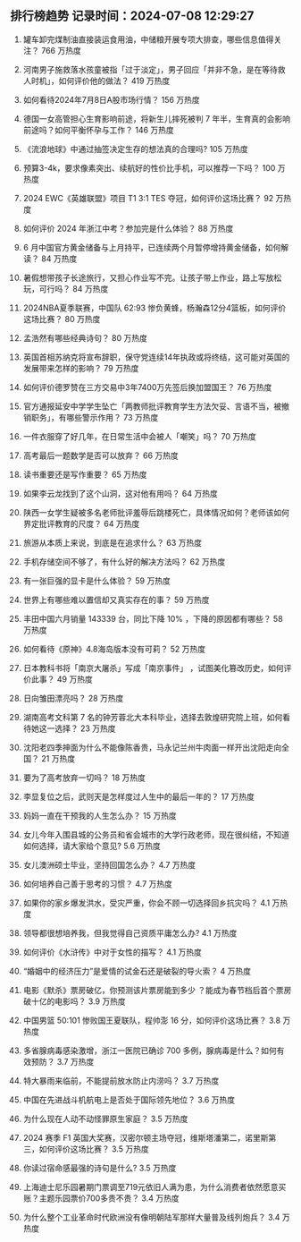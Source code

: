 
## 排行榜趋势 记录时间：2024-07-08 12:29:27
  
  1. 罐车卸完煤制油直接装运食用油，中储粮开展专项大排查，哪些信息值得关注？ 766 万热度
    
  2. 河南男子施救落水孩童被指「过于淡定」，男子回应「并非不急，是在等待救人时机」，如何评价他的做法？ 419 万热度
    
  3. 如何看待2024年7月8日A股市场行情？ 156 万热度
    
  4. 德国一女高管担心生育影响前途，将新生儿摔死被判 7 年半，生育真的会影响前途吗？如何平衡怀孕与工作？ 146 万热度
    
  5. 《流浪地球》中通过抽签决定生存的想法真的合理吗? 105 万热度
    
  6. 预算3-4k，要求像素突出、续航好的性价比手机，可以推荐一下吗？ 100 万热度
    
  7. 2024 EWC《英雄联盟》项目 T1 3:1 TES 夺冠，如何评价这场比赛？ 92 万热度
    
  8. 如何评价 2024 年浙江中考？参加完是什么体验？ 88 万热度
    
  9. 6 月中国官方黄金储备与上月持平，已连续两个月暂停增持黄金储备，如何解读？ 84 万热度
    
  10. 暑假想带孩子长途旅行，又担心作业写不完。让孩子带上作业，路上写放松玩，可行吗？ 84 万热度
    
  11. 2024NBA夏季联赛，中国队 62:93 惨负黄蜂，杨瀚森12分4篮板，如何评价这场比赛？ 80 万热度
    
  12. 孟浩然有哪些经典诗句？ 80 万热度
    
  13. 英国首相苏纳克将宣布辞职，保守党连续14年执政或将终结，这可能对英国的发展带来怎样的影响？ 79 万热度
    
  14. 如何评价德罗赞在三方交易中3年7400万先签后换加盟国王？ 76 万热度
    
  15. 官方通报延安中学学生坠亡「两教师批评教育学生方法欠妥、言语不当，被撤销职务」，有哪些警示作用？ 73 万热度
    
  16. 一件衣服穿了好几年，在日常生活中会被人「嘲笑」吗？ 70 万热度
    
  17. 高考最后一题数学是否可以放弃？ 66 万热度
    
  18. 读书重要还是写作重要？ 65 万热度
    
  19. 如果李云龙找到了这个山洞，这对他有用吗？ 64 万热度
    
  20. 陕西一女学生疑被多名老师批评羞辱后跳楼死亡，具体情况如何？老师该如何界定批评教育的尺度？ 64 万热度
    
  21. 旅游从本质上来说，到底是在追求什么？ 63 万热度
    
  22. 手机存储空间不够了，有什么好的解决方法吗？ 62 万热度
    
  23. 有一张巨强的显卡是什么体验？ 59 万热度
    
  24. 世界上有哪些难以置信却又真实存在的事？ 59 万热度
    
  25. 丰田中国六月销量 143339 台，同比下降 10% ，下降的原因都有哪些？ 58 万热度
    
  26. 如何看待《原神》4.8海岛版本没有可莉？ 52 万热度
    
  27. 日本教科书将「南京大屠杀」写成「南京事件」 ，试图美化篡改历史，如何评价此事？ 49 万热度
    
  28. 日向雏田漂亮吗？ 28 万热度
    
  29. 湖南高考文科第 7 名的钟芳蓉北大本科毕业，选择去敦煌研究院上班，如何看待她这一选择？ 23 万热度
    
  30. 沈阳老四季抻面为什么不能像陈香贵，马永记兰州牛肉面一样开出沈阳走向全国？ 21 万热度
    
  31. 要为了高考放弃一切吗？ 18 万热度
    
  32. 李显复位之后，武则天是怎样度过人生中的最后一年的？ 17 万热度
    
  33. 妈妈一直在干预我的人生怎么办？ 15 万热度
    
  34. 女儿今年入围县城的公务员和省会城市的大学行政老师，现在很纠结，不知道如何选择，请大家给个意见? 5.6 万热度
    
  35. 女儿澳洲硕士毕业，坚持回国怎么办？ 4.7 万热度
    
  36. 如何培养自己善于思考的习惯？ 4.7 万热度
    
  37. 如果你的家乡爆发洪水，受灾严重，你会不顾一切选择回乡抗灾吗？ 4.1 万热度
    
  38. 领导都很想培养我，但我觉得自己资质平庸怎么办? 4.1 万热度
    
  39. 如何评价《水浒传》中对于女性的描写？ 4.1 万热度
    
  40. “婚姻中的经济压力”是爱情的试金石还是破裂的导火索？ 4 万热度
    
  41. 电影《默杀》票房破亿，你预测该片票房能到多少 ？能成为春节档后首个票房破十亿的电影吗？ 3.9 万热度
    
  42. 中国男篮 50:101 惨败国王夏联队，程帅澎 16 分，如何评价这场比赛？ 3.8 万热度
    
  43. 多省腺病毒感染激增，浙江一医院已确诊 700 多例，腺病毒是什么？如何有效预防？ 3.7 万热度
    
  44. 特大暴雨来临前，不能提前放水防止内涝吗？ 3.7 万热度
    
  45. 中国在先进战斗机航电上是否处于国际领先地位？ 3.6 万热度
    
  46. 为什么现在人动不动怪罪原生家庭？ 3.5 万热度
    
  47. 2024 赛季 F1 英国大奖赛，汉密尔顿主场夺冠，维斯塔潘第二，诺里斯第三，如何评价这场比赛？ 3.5 万热度
    
  48. 你读过宿命感最强的诗句是什么? 3.5 万热度
    
  49. 上海迪士尼乐园暑期门票调至719元依旧人满为患，为什么消费者依然愿意买账？主题乐园票价700多贵不贵？ 3.4 万热度
    
  50. 为什么整个工业革命时代欧洲没有像明朝陆军那样大量普及线列炮兵？ 3.4 万热度
    